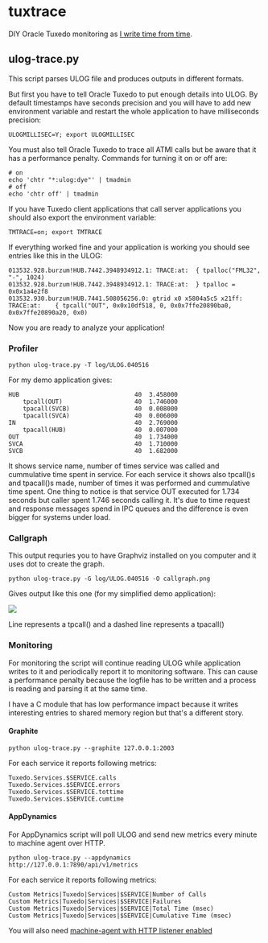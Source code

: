# tuxtrace

DIY Oracle Tuxedo monitoring as [I write time from time](http://aivarsk.github.io/).

## ulog-trace.py

This script parses ULOG file and produces outputs in different formats.

But first you have to tell Oracle Tuxedo to put enough details into ULOG. By default timestamps have seconds precision and you will have to add new environment variable and restart the whole application to have milliseconds precision:

```
ULOGMILLISEC=Y; export ULOGMILLISEC
```

You must also tell Oracle Tuxedo to trace all ATMI calls but be aware that it has a performance penalty. Commands for turning it on or off are:

```
# on
echo 'chtr "*:ulog:dye"' | tmadmin
# off
echo 'chtr off' | tmadmin
```

If you have Tuxedo client applications that call server applications you should also export the environment variable:

```
TMTRACE=on; export TMTRACE
```

If everything worked fine and your application is working you should see entries like this in the ULOG:

```
013532.928.burzum!HUB.7442.3948934912.1: TRACE:at:  { tpalloc("FML32", "-", 1024)
013532.928.burzum!HUB.7442.3948934912.1: TRACE:at:  } tpalloc = 0x0x1a4e2f8
013532.930.burzum!HUB.7441.508056256.0: gtrid x0 x5804a5c5 x21ff: TRACE:at:    { tpcall("OUT", 0x0x10df518, 0, 0x0x7ffe20890ba0, 0x0x7ffe20890a20, 0x0)
```

Now you are ready to analyze your application!

### Profiler

```
python ulog-trace.py -T log/ULOG.040516
```

For my demo application gives:

```
HUB                                40  3.458000
    tpcall(OUT)                    40  1.746000
    tpacall(SVCB)                  40  0.008000
    tpacall(SVCA)                  40  0.006000
IN                                 40  2.769000
    tpacall(HUB)                   40  0.007000
OUT                                40  1.734000
SVCA                               40  1.710000
SVCB                               40  1.682000
```

It shows service name, number of times service was called and cummulative time
spent in service. For each service it shows also tpcall()s and tpacall()s made,
number of times it was performed and cummulative time spent. One thing to
notice is that service OUT executed for 1.734 seconds but caller spent 1.746
seconds calling it. It's due to time request and response messages spend in IPC
queues and the difference is even bigger for systems under load.


### Callgraph

This output requries you to have Graphviz installed on you computer and it uses
dot to create the graph.

```
python ulog-trace.py -G log/ULOG.040516 -O callgraph.png
```

Gives output like this one (for my simplified demo application):

![](http://aivarsk.github.io/public/callgraph.png)

Line represents a tpcall() and a dashed line represents a tpacall()

### Monitoring

For monitoring the script will continue reading ULOG while application writes
to it and periodically report it to monitoring software. This can cause a
performance penalty because the logfile has to be written and a process is
reading and parsing it at the same time.

I have a C module that has low performance impact because it writes interesting
entries to shared memory region but that's a different story.

#### Graphite

```
python ulog-trace.py --graphite 127.0.0.1:2003
```

For each service it reports following metrics:

```
Tuxedo.Services.$SERVICE.calls
Tuxedo.Services.$SERVICE.errors
Tuxedo.Services.$SERVICE.tottime
Tuxedo.Services.$SERVICE.cumtime
```


#### AppDynamics

For AppDynamics script will poll ULOG and send new metrics every minute to machine agent over HTTP.

```
python ulog-trace.py --appdynamics http://127.0.0.1:7890/api/v1/metrics
```

For each service it reports following metrics:

```
Custom Metrics|Tuxedo|Services|$SERVICE|Number of Calls
Custom Metrics|Tuxedo|Services|$SERVICE|Failures
Custom Metrics|Tuxedo|Services|$SERVICE|Total Time (msec)
Custom Metrics|Tuxedo|Services|$SERVICE|Cumulative Time (msec)
```

You will also need [machine-agent with HTTP listener enabled](https://docs.appdynamics.com/display/PRO42/Standalone+Machine+Agent+HTTP+Listener)
